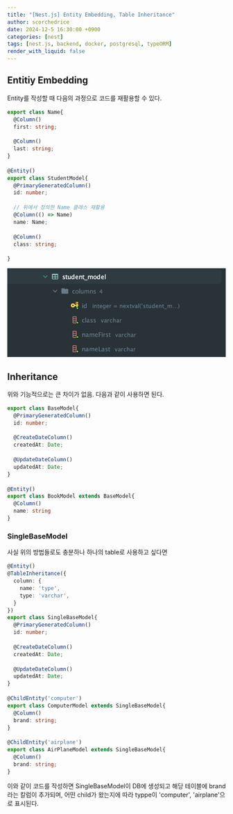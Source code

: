 ```yaml
---
title: "[Nest.js] Entity Embedding, Table Inheritance"
author: scorchedrice
date: 2024-12-5 16:30:00 +0900
categories: [nest]
tags: [nest.js, backend, docker, postgresql, typeORM]
render_with_liquid: false
---
```


## Entitiy Embedding
Entity를 작성할 때 다음의 과정으로 코드를 재활용할 수 있다.

```ts
export class Name{
  @Column()
  first: string;

  @Column()
  last: string;
}

@Entity()
export class StudentModel{
  @PrimaryGeneratedColumn()
  id: number;
  
  // 위에서 정의한 Name 클래스 재활용
  @Column(() => Name)
  name: Name;

  @Column()
  class: string;

}
```

<img src="/assets/img/241205/entityembedding.png" alt="entity_embedded">

## Inheritance
위와 기능적으로는 큰 차이가 없음. 다음과 같이 사용하면 된다.

```ts
export class BaseModel{
  @PrimaryGeneratedColumn()
  id: number;

  @CreateDateColumn()
  createdAt: Date;

  @UpdateDateColumn()
  updatedAt: Date;
}

@Entity()
export class BookModel extends BaseModel{
  @Column()
  name: string
}
```

### SingleBaseModel
사실 위의 방법들로도 충분하나 하나의 table로 사용하고 싶다면

```ts
@Entity()
@TableInheritance({
  column: {
    name: 'type',
    type: 'varchar',
  }
})
export class SingleBaseModel{
  @PrimaryGeneratedColumn()
  id: number;

  @CreateDateColumn()
  createdAt: Date;

  @UpdateDateColumn()
  updatedAt: Date;
}

@ChildEntity('computer')
export class ComputerModel extends SingleBaseModel{
  @Column()
  brand: string;
}

@ChildEntity('airplane')
export class AirPlaneModel extends SingleBaseModel{
  @Column()
  brand: string;
}
```

이와 같이 코드를 작성하면 SingleBaseModel이 DB에 생성되고 해당 테이블에 brand라는 칼럼이 추가되며, 어떤 child가 왔는지에 따라 typpe이 'computer', 'airplane'으로 표시된다.

